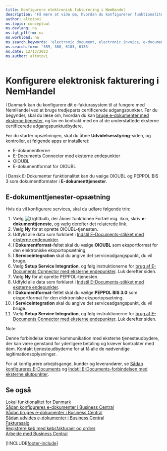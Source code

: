 ```yaml
---
title: Konfigurere elektronisk fakturering i NemHandel
description: 'Få mere at vide om, hvordan du konfigurerer funktionaliteten for NemHandel i Danmark.'
author: altotovi
ms.topic: conceptual
ms.devlang: na
ms.tgt_pltfrm: na
ms.workload: na
ms.search.keywords: 'electronic document, electronic invoice, e-document, e-invoice, access-point, endpoint, nemhandel, denmark, dk'
ms.search.form: '359, 360, 6103, 6133'
ms.date: 12/13/2023
ms.author: altotovi
---
```


# <a name="set-up-electronic-invoicing-with-nemhandel"></a>Konfigurere elektronisk fakturering i NemHandel

I Danmark kan du konfigurere dit e-fakturasystem til at fungere med NemHandel ved at bruge tredjeparts certificerede adgangspunkter. Før du begynder, skal du læse om, hvordan du kan [bruge e-dokumenter med eksterne tjenester](../../finance-how-setup-edocuments-external.md), og lav en kontrakt med en af ​​de understøttede eksterne certificerede adgangspunktudbydere.

Før du starter opsætningen, skal du åbne **Udvidelsesstyring**-siden, og kontroller, at følgende apps er installeret:

- E-dokumentkerne
- E-Documents Connector med eksterne endepunkter
- OIOUBL
- E-dokumentformat for OIOUBL

I Dansk E-Dokumenter funktionalitet kan du vælge OIOUBL og PEPPOL BIS 3 som dokumentformater i **E-dokumenttjenester**.

## <a name="e-document-services-setup"></a>E-dokumenttjenester-opsætning

Hvis du vil konfigurere services, skal du udføre følgende trin:

1. Vælg ![Lightbulb, der åbner funktionen Fortæl mig.](../../media/ui-search/search_small.png "Fortæl mig, hvad du vil foretage dig") ikon, skriv **e-dokumenttjeneste**, og vælg derefter det relaterede link.
2. Vælg **Ny** for at oprette OIOUBL-tjenesten.
3. Udfyld alle data som forklaret i [Indstil E-Documents-stikket med eksterne endepunkter](../../finance-how-setup-edocuments-external.md).
4. I **Dokumentformat**-feltet skal du vælge **OIOUBL** som eksportformat for den elektroniske eksportopsætning.
5. I **Serviceintegration** skal du angive det serviceadgangspunkt, du vil bruge.
6. Vælg **Setup Service Integration**, og følg instruktionerne for [brug af E-Documents Connector med eksterne endepunkter](../../finance-how-setup-edocuments-external.md). Luk derefter siden.
7. Vælg **Ny** for at oprette PEPPOL-tjenesten.
8. Udfyld alle data som forklaret i [Indstil E-Documents-stikket med eksterne endepunkter](../../finance-how-setup-edocuments-external.md).
9. I **Dokumentformat**-feltet skal du vælge **PEPPOL BIS 3.0** som eksportformat for den elektroniske eksportopsætning.
10. I **Serviceintegration** skal du angive det serviceadgangspunkt, du vil bruge.
11. Vælg **Setup Service Integration**, og følg instruktionerne for [brug af E-Documents Connector med eksterne endepunkter](../../finance-how-setup-edocuments-external.md). Luk derefter siden.

> [!NOTE]
> Denne forbindelse kræver kommunikation med eksterne tjenesteudbydere, der kan være genstand for yderligere betaling og kræver kontrakter med dem. Kontakt tjenesteudbyderne for at få alle de nødvendige legitimationsoplysninger.

For at konfigurere arbejdsgange, kunder og leverandører, se [Sådan konfigureres E-Documents](../../finance-how-setup-edocuments.md) og [Indstil E-Documents-forbindelsen med eksterne slutpunkter](../../finance-how-setup-edocuments-external.md).

## <a name="see-also"></a>Se også

[Lokal funktionalitet for Danmark](denmark-local-functionality.md)  
[Sådan konfigureres e-dokumenter i Business Central](../../finance-how-setup-edocuments.md)  
[Sådan bruges e-dokumenter i Business Central](../../finance-how-use-edocuments.md)  
[Sådan udvides e-dokumenter i Business Central](/dynamics365/business-central/dev-itpro/developer/devenv-extend-edocuments)  
[Fakturasalg](../../sales-how-invoice-sales.md)  
[Registrere køb med købsfakturaer og ordrer](../../purchasing-how-record-purchases.md)  
[Arbejde med Business Central](../../ui-work-product.md)

[!INCLUDE[footer-include](../../includes/footer-banner.md)]
